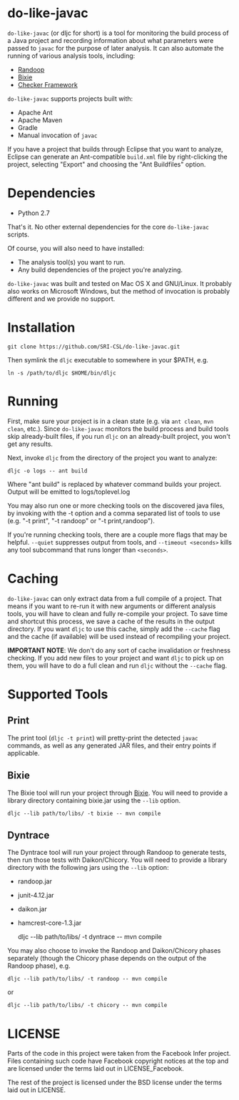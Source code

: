 do-like-javac
=============

`do-like-javac` (or dljc for short) is a tool for monitoring the build process of
a Java project and recording information about what parameters were passed to `javac`
for the purpose of later analysis. It can also automate the running of various
analysis tools, including:

* [Randoop](https://randoop.github.io/randoop/)
* [Bixie](http://sri-csl.github.io/bixie/)
* [Checker Framework](http://types.cs.washington.edu/checker-framework/)

`do-like-javac` supports projects built with:

* Apache Ant
* Apache Maven
* Gradle
* Manual invocation of `javac`

If you have a project that builds through Eclipse that you want to analyze,
Eclipse can generate an Ant-compatible `build.xml` file by right-clicking the
project, selecting "Export" and choosing the "Ant Buildfiles" option.

Dependencies
============

* Python 2.7

That's it. No other external dependencies for the core `do-like-javac` scripts.

Of course, you will also need to have installed:

* The analysis tool(s) you want to run.
* Any build dependencies of the project you're analyzing.

`do-like-javac` was built and tested on Mac OS X and GNU/Linux. It probably also
works on Microsoft Windows, but the method of invocation is probably different and
we provide no support.

Installation
============

    git clone https://github.com/SRI-CSL/do-like-javac.git

Then symlink the `dljc` executable to somewhere in your $PATH, e.g.

    ln -s /path/to/dljc $HOME/bin/dljc

Running
=======

First, make sure your project is in a clean state (e.g. via `ant clean`,
`mvn clean`, etc.). Since `do-like-javac` monitors the build process and build
tools skip already-built files, if you run `dljc` on an already-built project,
you won't get any results.

Next, invoke `dljc` from the directory of the project you want to analyze:

    dljc -o logs -- ant build

Where "ant build" is replaced by whatever command builds your project. Output
will be emitted to logs/toplevel.log

You may also run one or more checking tools on the discovered java files, by
invoking with the -t option and a comma separated list of tools to use (e.g.
"-t print", "-t randoop" or "-t print,randoop").

If you're running checking tools, there are a couple more flags that may be
helpful. `--quiet` suppresses output from tools, and `--timeout <seconds>`
kills any tool subcommand that runs longer than `<seconds>`.

Caching
=======

`do-like-javac` can only extract data from a full compile of a project. That means
if you want to re-run it with new arguments or different analysis tools, you will
have to clean and fully re-compile your project. To save time and shortcut this
process, we save a cache of the results in the output directory. If you want `dljc`
to use this cache, simply add the `--cache` flag and the cache (if available) will
be used instead of recompiling your project.

**IMPORTANT NOTE**: We don't do any sort of cache invalidation or freshness checking.
If you add new files to your project and want `dljc` to pick up on them, you will have
to do a full clean and run `dljc` without the `--cache` flag.

Supported Tools
===============

Print
-----

The print tool (`dljc -t print`) will pretty-print the detected `javac` commands, as well as any generated JAR files, and their entry points if applicable.

Bixie
-----

The Bixie tool will run your project through [Bixie](http://sri-csl.github.io/bixie/). You will need to provide a library directory containing bixie.jar using the `--lib` option.

    dljc --lib path/to/libs/ -t bixie -- mvn compile

Dyntrace
---------

The Dyntrace tool will run your project through Randoop to generate tests, then run those tests with Daikon/Chicory. You will need to provide a library directory with the following jars using the `--lib` option:

* randoop.jar
* junit-4.12.jar
* daikon.jar
* hamcrest-core-1.3.jar

    dljc --lib path/to/libs/ -t dyntrace -- mvn compile

You may also choose to invoke the Randoop and Daikon/Chicory phases separately (though the Chicory phase depends on the output of the Randoop phase), e.g.

    dljc --lib path/to/libs/ -t randoop -- mvn compile

or

    dljc --lib path/to/libs/ -t chicory -- mvn compile

LICENSE
=======

Parts of the code in this project were taken from the Facebook Infer project.
Files containing such code have Facebook copyright notices at the top and are
licensed under the terms laid out in LICENSE_Facebook.

The rest of the project is licensed under the BSD license under the terms laid
out in LICENSE.
